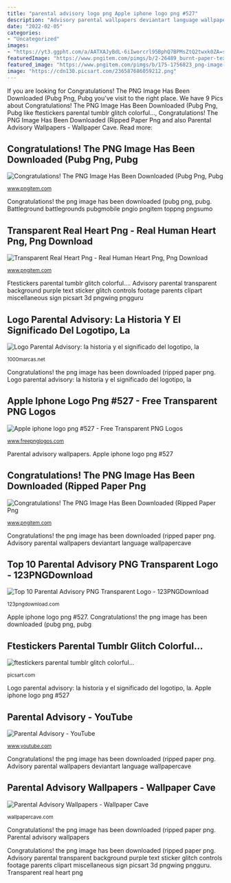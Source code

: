 ```yaml
---
title: "parental advisory logo png Apple iphone logo png #527"
description: "Advisory parental wallpapers deviantart language wallpapercave"
date: "2022-02-05"
categories:
- "Uncategorized"
images:
- "https://yt3.ggpht.com/a/AATXAJyBdL-6iIworcrl95BphQ7BPMsZtQ2twxk0ZA=s900-c-k-c0xffffffff-no-rj-mo"
featuredImage: "https://www.pngitem.com/pimgs/b/2-26489_burnt-paper-texture-png.png"
featured_image: "https://www.pngitem.com/pimgs/b/175-1756823_png-image-hd.png"
image: "https://cdn130.picsart.com/236587686059212.png"
---
```


If you are looking for Congratulations! The PNG Image Has Been Downloaded (Pubg Png, Pubg you've visit to the right place. We have 9 Pics about Congratulations! The PNG Image Has Been Downloaded (Pubg Png, Pubg like ftestickers parental tumblr glitch colorful..., Congratulations! The PNG Image Has Been Downloaded (Ripped Paper Png and also Parental Advisory Wallpapers - Wallpaper Cave. Read more:

## Congratulations! The PNG Image Has Been Downloaded (Pubg Png, Pubg

![Congratulations! The PNG Image Has Been Downloaded (Pubg Png, Pubg](https://www.pngitem.com/pimgs/b/175-1756823_png-image-hd.png "Parental signage finesse clipartsky pngguru anyrgb pngwing")

<small>www.pngitem.com</small>

Congratulations! the png image has been downloaded (pubg png, pubg. Battleground battlegrounds pubgmobile pngio pngitem toppng pngsumo

## Transparent Real Heart Png - Real Human Heart Png, Png Download

![Transparent Real Heart Png - Real Human Heart Png, Png Download](https://png.pngitem.com/pimgs/s/254-2541869_transparent-png.png "Ftestickers parental tumblr glitch colorful...")

<small>www.pngitem.com</small>

Ftestickers parental tumblr glitch colorful.... Advisory parental transparent background purple text sticker glitch controls footage parents clipart miscellaneous sign picsart 3d pngwing pngguru

## Logo Parental Advisory: La Historia Y El Significado Del Logotipo, La

![Logo Parental Advisory: la historia y el significado del logotipo, la](https://1000marcas.net/wp-content/uploads/2020/03/Parental-Advisory-Símbolos-800x491.jpg "Top 10 parental advisory png transparent logo")

<small>1000marcas.net</small>

Congratulations! the png image has been downloaded (ripped paper png. Logo parental advisory: la historia y el significado del logotipo, la

## Apple Iphone Logo Png #527 - Free Transparent PNG Logos

![Apple iphone logo png #527 - Free Transparent PNG Logos](https://www.freepnglogos.com/uploads/apple-iphone-logo-png-1.png "Advisory parental transparent background purple text sticker glitch controls footage parents clipart miscellaneous picsart sign pngwing pngguru 3d")

<small>www.freepnglogos.com</small>

Parental advisory wallpapers. Apple iphone logo png #527

## Congratulations! The PNG Image Has Been Downloaded (Ripped Paper Png

![Congratulations! The PNG Image Has Been Downloaded (Ripped Paper Png](https://www.pngitem.com/pimgs/b/2-26489_burnt-paper-texture-png.png "Parental advisory wallpapers")

<small>www.pngitem.com</small>

Congratulations! the png image has been downloaded (ripped paper png. Advisory parental wallpapers deviantart language wallpapercave

## Top 10 Parental Advisory PNG Transparent Logo - 123PNGDownload

![Top 10 Parental Advisory PNG Transparent Logo - 123PNGDownload](https://123pngdownload.com/wp-content/uploads/2019/07/3d-parental-advisory.jpg "Paper brown tear torn clipart clip broken ripped transparent kraft cliparts cutout wooden background wrinkled library pngitem texture clothes hipwallpaper")

<small>123pngdownload.com</small>

Apple iphone logo png #527. Congratulations! the png image has been downloaded (pubg png, pubg

## Ftestickers Parental Tumblr Glitch Colorful...

![ftestickers parental tumblr glitch colorful...](https://cdn130.picsart.com/236587686059212.png "Logo parental advisory: la historia y el significado del logotipo, la")

<small>picsart.com</small>

Logo parental advisory: la historia y el significado del logotipo, la. Apple iphone logo png #527

## Parental Advisory - YouTube

![Parental Advisory - YouTube](https://yt3.ggpht.com/a/AATXAJyBdL-6iIworcrl95BphQ7BPMsZtQ2twxk0ZA=s900-c-k-c0xffffffff-no-rj-mo "Congratulations! the png image has been downloaded (pubg png, pubg")

<small>www.youtube.com</small>

Congratulations! the png image has been downloaded (ripped paper png. Advisory parental wallpapers deviantart language wallpapercave

## Parental Advisory Wallpapers - Wallpaper Cave

![Parental Advisory Wallpapers - Wallpaper Cave](http://wallpapercave.com/wp/wp1953924.png "Paper brown tear torn clipart clip broken ripped transparent kraft cliparts cutout wooden background wrinkled library pngitem texture clothes hipwallpaper")

<small>wallpapercave.com</small>

Congratulations! the png image has been downloaded (ripped paper png. Parental advisory wallpapers

Congratulations! the png image has been downloaded (ripped paper png. Advisory parental transparent background purple text sticker glitch controls footage parents clipart miscellaneous sign picsart 3d pngwing pngguru. Transparent real heart png
